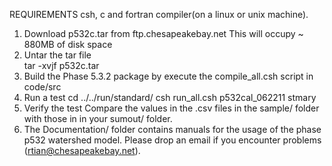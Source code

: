 REQUIREMENTS
   csh, c and fortran compiler(on a linux or unix machine).
1) Download p532c.tar from ftp.chesapeakebay.net 
   This will occupy ~ 880MB of disk space
2) Untar the tar file           
	tar -xvjf p532c.tar
3) Build the Phase 5.3.2 package by execute the compile_all.csh script in code/src
4) Run a test
        cd ../../run/standard/
        csh run_all.csh p532cal_062211 stmary
5) Verify the test
   Compare the values in the .csv files in the sample/ folder with those in in your sumout/ folder.
6) The Documentation/ folder contains manuals for the usage of the phase p532
watershed model. Please drop an email if you encounter problems (rtian@chesapeakebay.net).
